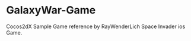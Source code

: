 GalaxyWar-Game
==============

Cocos2dX Sample Game reference by RayWenderLich Space Invader ios Game.
